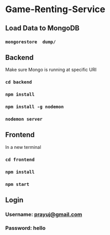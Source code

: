# Game-Renting-Service

## Load Data to MongoDB
### `mongorestore  dump/`

## Backend
Make sure Mongo is running at specific URI
### `cd backend`
### `npm install`
### `npm install -g nodemon`
### `nodemon server`

## Frontend
In a new terminal
### `cd frontend`
### `npm install`
### `npm start`

## Login
### Username: prayuj@gmail.com
### Password: hello
